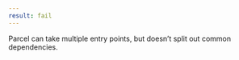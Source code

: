 ```yaml
---
result: fail
---
```


Parcel can take multiple entry points, but doesn’t split out common dependencies.
